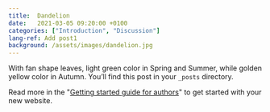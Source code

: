 ```yaml
---
title:  Dandelion
date:   2021-03-05 09:20:00 +0100
categories: ["Introduction", "Discussion"]
lang-ref: Add post1
background: /assets/images/dandelion.jpg
---
```

With fan shape leaves, light green color in Spring and Summer, while golden yellow color in Autumn. You’ll find this post in your `_posts` directory.

Read more in the "[Getting started guide for authors](https://github.com/gbif/hosted-portals/blob/main/getting-started/for-authors.md)" to get started with your new website.
